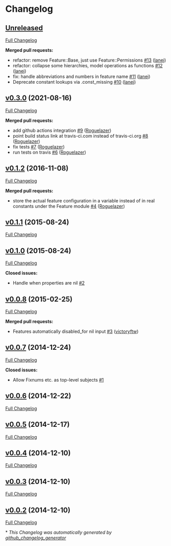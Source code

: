 # Changelog

## [Unreleased](https://github.com/EasyPost/toggles/tree/HEAD)

[Full Changelog](https://github.com/EasyPost/toggles/compare/v0.3.0...HEAD)

**Merged pull requests:**

- refactor: remove Feature::Base, just use Feature::Permissions [\#13](https://github.com/EasyPost/toggles/pull/13) ([lanej](https://github.com/lanej))
- refactor: collapse some hierarchies, model operations as functions [\#12](https://github.com/EasyPost/toggles/pull/12) ([lanej](https://github.com/lanej))
- fix: handle abbreviations and numbers in feature name [\#11](https://github.com/EasyPost/toggles/pull/11) ([lanej](https://github.com/lanej))
- Deprecate constant lookups via .const\_missing [\#10](https://github.com/EasyPost/toggles/pull/10) ([lanej](https://github.com/lanej))

## [v0.3.0](https://github.com/EasyPost/toggles/tree/v0.3.0) (2021-08-16)

[Full Changelog](https://github.com/EasyPost/toggles/compare/v0.1.2...v0.3.0)

**Merged pull requests:**

- add github actions integration [\#9](https://github.com/EasyPost/toggles/pull/9) ([Roguelazer](https://github.com/Roguelazer))
- point build status link at travis-ci.com instead of travis-ci.org [\#8](https://github.com/EasyPost/toggles/pull/8) ([Roguelazer](https://github.com/Roguelazer))
- fix tests [\#7](https://github.com/EasyPost/toggles/pull/7) ([Roguelazer](https://github.com/Roguelazer))
- run tests on travis [\#6](https://github.com/EasyPost/toggles/pull/6) ([Roguelazer](https://github.com/Roguelazer))

## [v0.1.2](https://github.com/EasyPost/toggles/tree/v0.1.2) (2016-11-08)

[Full Changelog](https://github.com/EasyPost/toggles/compare/v0.1.1...v0.1.2)

**Merged pull requests:**

- store the actual feature configuration in a variable instead of in real constants under the Feature module [\#4](https://github.com/EasyPost/toggles/pull/4) ([Roguelazer](https://github.com/Roguelazer))

## [v0.1.1](https://github.com/EasyPost/toggles/tree/v0.1.1) (2015-08-24)

[Full Changelog](https://github.com/EasyPost/toggles/compare/v0.1.0...v0.1.1)

## [v0.1.0](https://github.com/EasyPost/toggles/tree/v0.1.0) (2015-08-24)

[Full Changelog](https://github.com/EasyPost/toggles/compare/v0.0.8...v0.1.0)

**Closed issues:**

- Handle when properties are nil [\#2](https://github.com/EasyPost/toggles/issues/2)

## [v0.0.8](https://github.com/EasyPost/toggles/tree/v0.0.8) (2015-02-25)

[Full Changelog](https://github.com/EasyPost/toggles/compare/v0.0.7...v0.0.8)

**Merged pull requests:**

- Features automatically disabled\_for nil input [\#3](https://github.com/EasyPost/toggles/pull/3) ([victoryftw](https://github.com/victoryftw))

## [v0.0.7](https://github.com/EasyPost/toggles/tree/v0.0.7) (2014-12-24)

[Full Changelog](https://github.com/EasyPost/toggles/compare/v0.0.6...v0.0.7)

**Closed issues:**

- Allow Fixnums etc. as top-level subjects [\#1](https://github.com/EasyPost/toggles/issues/1)

## [v0.0.6](https://github.com/EasyPost/toggles/tree/v0.0.6) (2014-12-22)

[Full Changelog](https://github.com/EasyPost/toggles/compare/v0.0.5...v0.0.6)

## [v0.0.5](https://github.com/EasyPost/toggles/tree/v0.0.5) (2014-12-17)

[Full Changelog](https://github.com/EasyPost/toggles/compare/v0.0.4...v0.0.5)

## [v0.0.4](https://github.com/EasyPost/toggles/tree/v0.0.4) (2014-12-10)

[Full Changelog](https://github.com/EasyPost/toggles/compare/v0.0.3...v0.0.4)

## [v0.0.3](https://github.com/EasyPost/toggles/tree/v0.0.3) (2014-12-10)

[Full Changelog](https://github.com/EasyPost/toggles/compare/v0.0.2...v0.0.3)

## [v0.0.2](https://github.com/EasyPost/toggles/tree/v0.0.2) (2014-12-10)

[Full Changelog](https://github.com/EasyPost/toggles/compare/b19564d6ef5eb5d9c3b44d4eafe2fbac9d8a8938...v0.0.2)



\* *This Changelog was automatically generated by [github_changelog_generator](https://github.com/github-changelog-generator/github-changelog-generator)*
